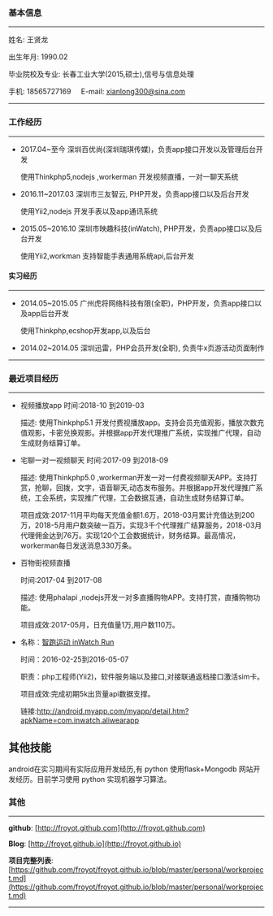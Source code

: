 ### 基本信息
-------------

姓名: 王贤龙

出生年月: 1990.02

毕业院校及专业: 长春工业大学(2015,硕士),信号与信息处理

手机: 18565727169              &nbsp;&nbsp;&nbsp; E-mail: xianlong300@sina.com

-------------



### 工作经历
---------------
*   2017.04~至今 深圳百优尚(深圳瑞琪传媒)，负责app接口开发以及管理后台开发

    使用Thinkphp5,nodejs ,workerman 开发视频直播，一对一聊天系统

*   2016.11~2017.03 深圳市三友智云, PHP开发，负责app接口以及后台开发

    使用Yii2,nodejs 开发手表以及app通讯系统


*   2015.05~2016.10 深圳市映趣科技(inWatch), PHP开发，负责app接口以及后台开发

    使用Yii2,workman 支持智能手表通用系统api,后台开发


#### 实习经历

---------------

*   2014.05~2015.05 广州虎将网络科技有限(全职)，PHP开发，负责app接口以及app后台开发

    使用Thinkphp,ecshop开发app,以及后台

*   2014.02~2014.05 深圳迅雷，PHP会员开发(全职), 负责牛x页游活动页面制作


-------------




### 最近项目经历
---------------

*   视频播放app
    时间:2018-10 到2019-03

    描述: 使用Thinkphp5.1 开发付费视播放app。支持会员充值观影，播放次数充值观影，卡密兑换观影。并根据app开发代理推广系统，实现推广代理，自动生成财务结算订单。

*   宅聊一对一视频聊天
    时间:2017-09 到2018-09

    描述: 使用Thinkphp5.0 ,workerman开发一对一付费视频聊天APP。支持打赏，抢聊，回拨，文字，语音聊天,动态发布服务。并根据app开发代理推广系统，工会系统，实现推广代理，工会数据互通，自动生成财务结算订单。

    项目成效:2017-11月平均每天充值金额1.6万，2018-03月累计充值达到200万，2018-5月用户数突破一百万。实现3千个代理推广结算服务，2018-03月代理佣金达到76万。实现120个工会数据统计，财务结算。最高情况，workerman每日发送消息330万条。

*   百物街视频直播

    时间:2017-04 到2017-08

    描述: 使用phalapi ,nodejs开发一对多直播购物APP。支持打赏，直播购物功能。

    项目成效:2017-05月，日充值量1万,用户数110万。


*   名称：[智跑运动 inWatch Run](http://android.myapp.com/myapp/detail.htm?apkName=com.inwatch.aliwearapp)

    时间：2016-02-25到2016-05-07

    职责：php工程师(Yii2)，软件服务端以及接口,对接联通返档接口激活sim卡。

    项目成效:完成初期5k出货量api数据支撑。

    链接:http://android.myapp.com/myapp/detail.htm?apkName=com.inwatch.aliwearapp


## 其他技能  

android在实习期间有实际应用开发经历,有 python 使用flask+Mongodb 网站开发经历。目前学习使用 python 实现机器学习算法。

### 其他
---------------


**github**: [http://froyot.github.com](http://froyot.github.com)

**Blog**: [http://froyot.github.io](http://froyot.github.io)

**项目完整列表**:[https://github.com/froyot/froyot.github.io/blob/master/personal/workproject.md](https://github.com/froyot/froyot.github.io/blob/master/personal/workproject.md)

----------------





